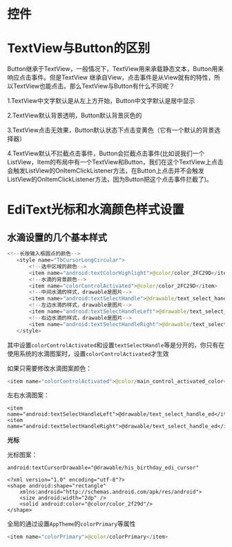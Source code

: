 # 控件

# **TextView与Button的区别**

Button继承于TextView，一般情况下，TextView用来承载静态文本，Button用来响应点击事件。但是TextView 继承自View，点击事件是从View就有的特性，所以TextView也能点击。那么TextView与Button有什么不同呢？

1.TextView中文字默认是从左上方开始，Button中文字默认是居中显示

2.TextView默认背景透明，Button默认背景灰色的

3.TextView点击无效果，Button默认状态下点击变黄色（它有一个默认的背景选择器）

4.TextView默认不拦截点击事件，Button会拦截点击事件(比如说我们一个ListView，Item的布局中有一个TextView和Button，我们在这个TextView上点击会触发ListView的OnItemClickListener方法，在Button上点击并不会触发ListView的OnItemClickListener方法，因为Button把这个点击事件拦截了)。

# **EdiText光标和水滴颜色样式设置**

## 水滴设置的几个基本样式

```java
<!--长按输入框圆点的颜色-->
   <style name="TbCursorLongCircular">
       <!--选中区域的颜色-->
       <item name="android:textColorHighlight">@color/color_2FC29D</item>
       <!--水滴的背景颜色-->
       <item name="colorControlActivated">@color/color_2FC29D</item>
       <!--中间水滴的样式，drawable是图片-->
       <item name="android:textSelectHandle">@drawable/text_select_handle_ed</item>
       <!--左边水滴的样式，drawable是图片-->
       <item name="android:textSelectHandleLeft">@drawable/text_select_handle_ed</item>
       <!--右边水滴的样式，drawable是图片-->
       <item name="android:textSelectHandleRight">@drawable/text_select_handle_ed</item>
   </style>
```

其中设置`colorControlActivated`和设置`textSelectHandle`等是分开的，你只有在使用系统的水滴图案时，设置`colorControlActivated`才生效

如果只需要修改水滴图案颜色：

```java
<item name="colorControlActivated">@color/main_control_activated_color</item>
```

左右水滴图案：

```
<item name="android:textSelectHandleLeft">@drawable/text_select_handle_ed</item>
<item name="android:textSelectHandleRight">@drawable/text_select_handle_ed</item>
```

**光标**

光标图案：

```
android:textCursorDrawable="@drawable/his_birthday_edi_cursor"
```

```
<?xml version="1.0" encoding="utf-8"?>
<shape android:shape="rectangle"
    xmlns:android="http://schemas.android.com/apk/res/android">
    <size android:width="2dp" />
    <solid android:color="@color/color_2f29d"/>
</shape>
```

全局的通过设置`AppTheme`的`colorPrimary`等属性

```java
<item name="colorPrimary">@color/colorPrimary</item>
```